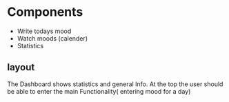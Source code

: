 # Components
* Write todays mood
* Watch moods (calender)
* Statistics

## layout
The Dashboard shows statistics and general Info. At the top the user should be able
to enter the main Functionality( entering mood for a day)
